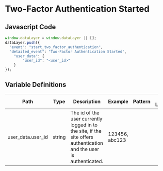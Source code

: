 # Two-Factor Authentication Started

### 

## Javascript Code
```js
window.dataLayer = window.dataLayer || [];
dataLayer.push({
  "event": "start_two_factor_authentication",
  "detailed_event": "Two-Factor Authentication Started",
    "user_data": {
        "user_id": "<user_id>"
    }
});
```

## Variable Definitions

|Path|Type|Description|Example|Pattern|Min Length|Max Length|Minimum|Maximum|Multiple Of|
| --- | --- | --- | --- | --- | --- | --- | --- | --- | --- |
|user_data.user_id|string|The id of the user currently logged in to the site, if the site offers authentication and the user is authenticated.|123456, abc123|||||||




